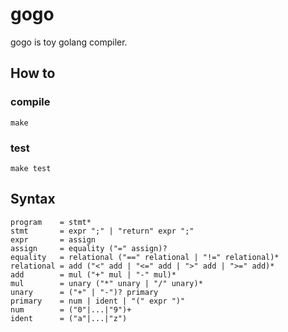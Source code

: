 # gogo 
gogo is toy golang compiler.

## How to

### compile
```shell script
make
```
### test
```shell script
make test
```

## Syntax
```ABNF
program    = stmt*
stmt       = expr ";" | "return" expr ";"
expr       = assign
assign     = equality ("=" assign)? 
equality   = relational ("==" relational | "!=" relational)*
relational = add ("<" add | "<=" add | ">" add | ">=" add)*
add        = mul ("+" mul | "-" mul)*
mul        = unary ("*" unary | "/" unary)*
unary      = ("+" | "-")? primary
primary    = num | ident | "(" expr ")"
num        = ("0"|...|"9")+
ident      = ("a"|...|"z")
```

